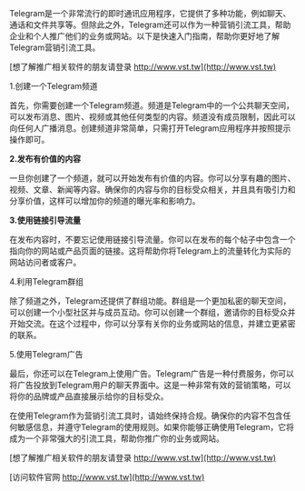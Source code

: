Telegram是一个非常流行的即时通讯应用程序，它提供了多种功能，例如聊天、通话和文件共享等。但除此之外，Telegram还可以作为一种营销引流工具，帮助企业和个人推广他们的业务或网站。以下是快速入门指南，帮助你更好地了解Telegram营销引流工具。

[想了解推广相关软件的朋友请登录 http://www.vst.tw](http://www.vst.tw)

1.创建一个Telegram频道

首先，你需要创建一个Telegram频道。频道是Telegram中的一个公共聊天空间，可以发布消息、图片、视频或其他任何类型的内容。频道没有成员限制，因此可以向任何人广播消息。创建频道非常简单，只需打开Telegram应用程序并按照提示操作即可。

**2.发布有价值的内容**

一旦你创建了一个频道，就可以开始发布有价值的内容。你可以分享有趣的图片、视频、文章、新闻等内容。确保你的内容与你的目标受众相关，并且具有吸引力和分享价值，这样可以增加你的频道的曝光率和影响力。

**3.使用链接引导流量**

在发布内容时，不要忘记使用链接引导流量。你可以在发布的每个帖子中包含一个指向你的网站或产品页面的链接。这将帮助你将Telegram上的流量转化为实际的网站访问者或客户。

4.利用Telegram群组

除了频道之外，Telegram还提供了群组功能。群组是一个更加私密的聊天空间，可以创建一个小型社区并与成员互动。你可以创建一个群组，邀请你的目标受众并开始交流。在这个过程中，你可以分享有关你的业务或网站的信息，并建立更紧密的联系。

5.使用Telegram广告

最后，你还可以在Telegram上使用广告。Telegram广告是一种付费服务，你可以将广告投放到Telegram用户的聊天界面中。这是一种非常有效的营销策略，可以将你的品牌或产品直接展示给你的目标受众。

在使用Telegram作为营销引流工具时，请始终保持合规。确保你的内容不包含任何敏感信息，并遵守Telegram的使用规则。如果你能够正确使用Telegram，它将成为一个非常强大的引流工具，帮助你推广你的业务或网站。

[想了解推广相关软件的朋友请登录 http://www.vst.tw](http://www.vst.tw)


[访问软件官网 http://www.vst.tw](http://www.vst.tw)
